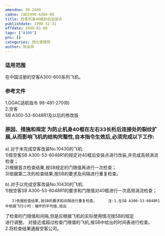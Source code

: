 ```yaml
---
amendno: 39-2409  
cadno: CAD1998-A300-08  
title: 检查机身40框的后安装点  
publishdate: 1998-12-31  
effdate: 1999-01-06  
tags: ["A300"]  
pns: []  
categories: 西北管理局  
author: 陈岳亭  
---
```

  
### 适用范围  
在中国注册的空客A300-600系列飞机。  
  
<!--more-->  
### 参考文件  
1.DGAC适航指令 98-481-270(B)  
    2.空客  
SB A300-53-6048R1及以后的修改版  
  
### 原因、措施和规定 为防止机身40框在左右33长桁后连接处的裂纹扩展,从而影响飞机的结构完整性,自本指令生效后,必须完成以下工作:  
a).对于未完成空客改装No.10430的飞机:  
       1)按空客SB A300-53-6048R1的规定对40框后安装点进行改装,并完成高频涡流检查；  
       2)根据首次检查结果,按SB规定的门限值再进行一次检查；  
       3)依据第二次的检查结果,按SB的要求及间隔进行重复检查。  
  
b).对于以完成空客改装No.10430的飞机:  
1)按空客SB A300-53-6048R1的要求和门限值对40框进行一次高频涡流检查；  
  
       2)依据检查结果,按SB的要求和间隔进行重复检查。     注:1.在SB A300-53-6048R1中依据飞行小时：循环的平均值,给出  
  
了检查的门限值和间隔,但是应根据飞机的实际使用情况按SB的规定  
进行调整。     对接近或超过检查门限值的飞机,按SB中给出的时间表进行检查。  
    2.将检查结果通报空客公司。  
